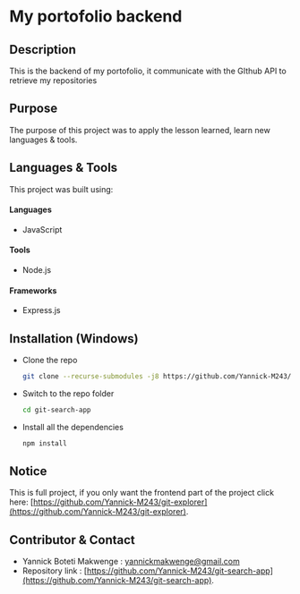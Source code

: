 # My portofolio backend

## Description
This is the backend of my portofolio, it communicate with the GIthub API to retrieve my repositories
## Purpose
The purpose of this project was to apply the lesson learned, learn new languages & tools.

## Languages & Tools
This project was built using:

#### Languages 
 - JavaScript
 
#### Tools
- Node.js

#### Frameworks
- Express.js

## Installation (Windows)

-   Clone the repo
    ```sh
    git clone --recurse-submodules -j8 https://github.com/Yannick-M243/git-search-app.git
    ```
-   Switch to the repo folder
    ```sh
    cd git-search-app
    ```
-   Install all the dependencies
    ```sh
    npm install
    ```
## Notice
This is full project, if you only want the frontend part of the project click here: [https://github.com/Yannick-M243/git-explorer](https://github.com/Yannick-M243/git-explorer).

## Contributor & Contact

- Yannick Boteti Makwenge : yannickmakwenge@gmail.com
- Repository link : [https://github.com/Yannick-M243/git-search-app](https://github.com/Yannick-M243/git-search-app).
